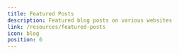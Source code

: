```yaml
---
title: Featured Posts
description: Featured blog posts on various websites
link: /resources/featured-posts
icon: blog
position: 6
---
```

